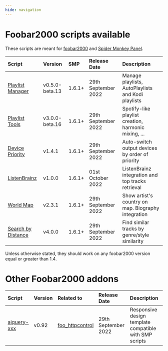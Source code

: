 ```yaml
---
hide: navigation
---
```


# Foobar2000 scripts available

These scripts are meant for [foobar2000](https://www.foobar2000.org/) and
 [Spider Monkey Panel](https://theqwertiest.github.io/foo_spider_monkey_panel/).

|Script|Version|SMP|Release Date|Description|
|:---|:---|:---|:---|:---|
|[Playlist Manager](scripts/playlist-manager-smp)|v0.5.0-beta.13|1.6.1+|29th September 2022|Manage playlists, AutoPlaylists and Kodi playlists|
|[Playlist Tools](scripts/playlist-tools-smp)|v3.0.0-beta.16|1.6.1+|29th September 2022|Spotify-like playlist creation, harmonic mixing, ...|
|[Device Priority](scripts/device-priority-smp)|v1.4.1|1.6.1+|29th September 2022|Auto-switch output devices by order of priority|
|[ListenBrainz](scripts/listenbrainz-smp)|v1.0.0|1.6.1+|01st October 2022|ListenBrainz integration and top tracks retrieval|
|[World Map](scripts/world-map-smp)|v2.3.1|1.6.1+|29th September 2022|Show artist's country on map. Biography integration|
|[Search by Distance](scripts/search-by-distance-smp)|v4.0.0|1.6.1+|29th September 2022|Find similar tracks by genre/style similarity|

Unless otherwise stated, they should work on any foobar2000 version equal or greater than 1.4.

# Other Foobar2000 addons

|Script|Version|Related to|Release Date|Description|
|:---|:---|:---|:---|:---|
|[ajquery-xxx](others/ajquery-xxx)|v0.92|[foo_httpcontrol](https://bitbucket.org/oblikoamorale/foo_httpcontrol/wiki/Home)|29th September 2022|Responsive design template compatible with SMP scripts|